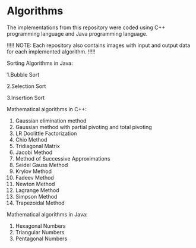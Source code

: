 # Algorithms

 The implementations from this repository were coded using C++ programming language and Java programming language.
 
 !!!!!    NOTE: Each repository also contains images with input and output data for each implemented algorithm.   !!!!!
 
Sorting Algorithms in Java: 

 1.Bubble Sort 

 2.Selection Sort

 3.Insertion Sort


Mathematical algorithms in C++:

1. Gaussian elimination method
2. Gaussian method with partial pivoting and total pivoting
3. LR Doolittle Factorization
4. Chio Method
5. Tridiagonal Matrix
6. Jacobi Method
7. Method of Successive Approximations
8. Seidel Gauss Method
9. Krylov Method
10. Fadeev Method
11. Newton Method
12. Lagrange Method
13. Simpson Method
14. Trapezoidal Method


Mathematical algorithms in Java:

1. Hexagonal Numbers
2. Triangular Numbers
3. Pentagonal Numbers


